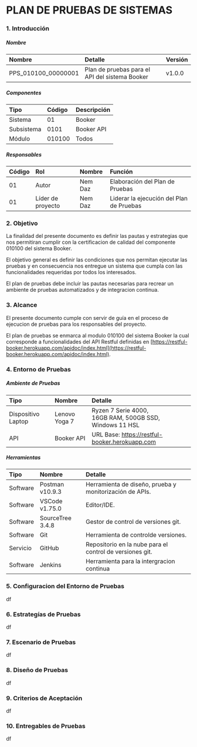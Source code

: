 # PLAN DE PRUEBAS DE SISTEMAS

### 1. Introducción

##### Nombre

| Nombre              | Detalle                                        | Versión |
| :------------------ | :--------------------------------------------- | -------- |
| PPS_010100_00000001 | Plan de pruebas para el API del sistema Booker | v1.0.0   |

##### Componentes

| Tipo       | Código | Descripción |
| :--------- | :------ | :----------- |
| Sistema    | 01      | Booker       |
| Subsistema | 0101    | Booker API   |
| Módulo    | 010100  | Todos        |

##### Responsables

| Código | Rol                | Nombre  | Función                                  |
| :------ | :----------------- | :------ | :---------------------------------------- |
| 01      | Autor              | Nem Daz | Elaboración del Plan de Pruebas          |
| 01      | Líder de proyecto | Nem Daz | Liderar la ejecución del Plan de Pruebas |

### 2. Objetivo

La finalidad del presente documento es definir las pautas y estrategias que nos permitiran cumplir con la certificacion de calidad del componente 010100 del sistema Booker.

El objetivo general es definir las condiciones que nos permitan ejecutar las pruebas y en consecuencia nos entregue un sistema que cumpla con las funcionalidades requeridas por todos los interesados.

El plan de pruebas debe incluir las pautas necesarias para recrear un ambiente de pruebas automatizados y de integracion continua.

### 3. Alcance

El presente documento cumple con servir de guía en el proceso de ejecucion de pruebas para los responsables del proyecto.

El plan de pruebas se enmarca al modulo 010100 del sistema Booker la cual corresponde a funcionalidades del API Restful definidas en [https://restful-booker.herokuapp.com/apidoc/index.html](https://restful-booker.herokuapp.com/apidoc/index.html).

### 4. Entorno de Pruebas

##### Ambiente de Pruebas

| Tipo               | Nombre        | Detalle                                                            |
| :----------------- | :------------ | :----------------------------------------------------------------- |
| Dispositivo Laptop | Lenovo Yoga 7 | Ryzen 7 Serie 4000,<br />16GB RAM, 500GB SSD, <br />Windows 11 HSL |
| API                | Booker API    | URL Base: https://restful-booker.herokuapp.com                     |

##### Herramientas

| Tipo     | Nombre           | Detalle                                                   |
| :------- | :--------------- | :-------------------------------------------------------- |
| Software | Postman v10.9.3  | Herramienta de diseño, prueba y monitorización de APIs. |
| Software | VSCode v1.75.0   | Editor/IDE.                                               |
| Software | SourceTree 3.4.8 | Gestor de control de versiones git.                       |
| Software | Git              | Herramienta de controlde versiones.                       |
| Servicio | GitHub           | Repositorio en la nube para el control de versiones git. |
| Software | Jenkins          | Herramienta para la intergracion continua                 |

### 5. Configuracion del Entorno de Pruebas

df

### 6. Estrategías de Pruebas

df

### 7. Escenario de Pruebas

df

### 8. Diseño de Pruebas

df

### 9. Criterios de Aceptación

df

### 10. Entregables de Pruebas

df
